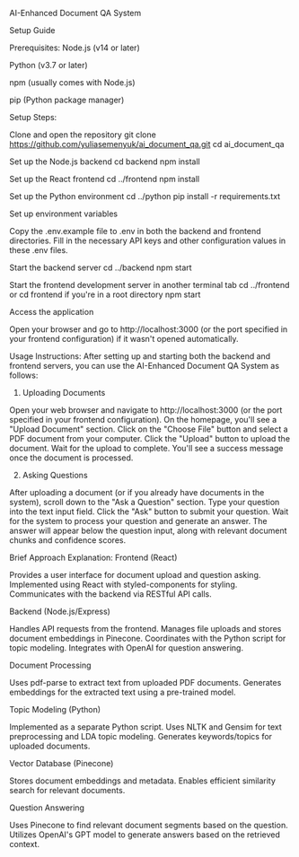AI-Enhanced Document QA System

Setup Guide

Prerequisites:
Node.js (v14 or later)

Python (v3.7 or later)

npm (usually comes with Node.js)

pip (Python package manager)


Setup Steps:

Clone and open the repository
git clone https://github.com/yuliasemenyuk/ai_document_qa.git
cd ai_document_qa

Set up the Node.js backend
cd backend
npm install

Set up the React frontend
cd ../frontend
npm install

Set up the Python environment
cd ../python
pip install -r requirements.txt

Set up environment variables

Copy the .env.example file to .env in both the backend and frontend directories.
Fill in the necessary API keys and other configuration values in these .env files.


Start the backend server
cd ../backend
npm start

Start the frontend development server in another terminal tab
cd ../frontend or cd frontend if you're in a root directory
npm start

Access the application

Open your browser and go to http://localhost:3000 (or the port specified in your frontend configuration) if it wasn't opened automatically.


Usage Instructions:
After setting up and starting both the backend and frontend servers, you can use the AI-Enhanced Document QA System as follows:
1. Uploading Documents

Open your web browser and navigate to http://localhost:3000 (or the port specified in your frontend configuration).
On the homepage, you'll see a "Upload Document" section.
Click on the "Choose File" button and select a PDF document from your computer.
Click the "Upload" button to upload the document.
Wait for the upload to complete. You'll see a success message once the document is processed.

2. Asking Questions

After uploading a document (or if you already have documents in the system), scroll down to the "Ask a Question" section.
Type your question into the text input field.
Click the "Ask" button to submit your question.
Wait for the system to process your question and generate an answer.
The answer will appear below the question input, along with relevant document chunks and confidence scores.



Brief Approach Explanation:
Frontend (React)

Provides a user interface for document upload and question asking.
Implemented using React with styled-components for styling.
Communicates with the backend via RESTful API calls.

Backend (Node.js/Express)

Handles API requests from the frontend.
Manages file uploads and stores document embeddings in Pinecone.
Coordinates with the Python script for topic modeling.
Integrates with OpenAI for question answering.

Document Processing

Uses pdf-parse to extract text from uploaded PDF documents.
Generates embeddings for the extracted text using a pre-trained model.

Topic Modeling (Python)

Implemented as a separate Python script.
Uses NLTK and Gensim for text preprocessing and LDA topic modeling.
Generates keywords/topics for uploaded documents.

Vector Database (Pinecone)

Stores document embeddings and metadata.
Enables efficient similarity search for relevant documents.

Question Answering

Uses Pinecone to find relevant document segments based on the question.
Utilizes OpenAI's GPT model to generate answers based on the retrieved context.